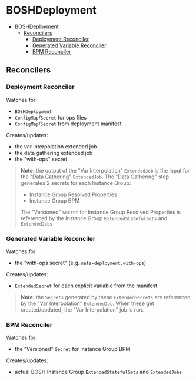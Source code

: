 # BOSHDeployment

- [BOSHDeployment](#bosheployment)
  - [Reconcilers](#reconcilers)
    - [Deployment Reconciler](#deployment-reconciler)
    - [Generated Variable Reconciler](#generated-variable-reconciler)
    - [BPM Reconciler](#bpm-reconciler)

## Reconcilers

### Deployment Reconciler

Watches for:

- `BOSHDeployment`
- `ConfigMap`/`Secret` for ops files
- `ConfigMap`/`Secret` from deployment manifest

Creates/updates:

- the var interpolation extended job
- the data gathering extended job
- the "with-ops" secret

> **Note:** the output of the "Var Interpolation" `ExtendedJob` is the input for the "Data Gathering" `ExtendedJob`.
> The "Data Gathering" step generates 2 secrets for each Instance Group:
>
> - Instance Group Resolved Properties
> - Instance Group BPM
>
> The "Versioned" `Secret` for Instance Group Resolved Properties is referenced by the Instance Group `ExtendedStatefulSets` and `ExtendedJobs`

### Generated Variable Reconciler

Watches for:

- the "with-ops secret" (e.g. `nats-deployment.with-ops`)

Creates/updates:

- `ExtendedSecret` for each explicit variable from the manifest

> **Note:** the `Secrets` generated by these `ExtendedSecrets` are referenced by the "Var Interpolation" `ExtendedJob`.
> When these get created/updated, the "Var Interpolation" job is run.

### BPM Reconciler

Watches for:

- the "Versioned" `Secret` for Instance Group BPM

Creates/updates:

- actual BOSH Instance Group `ExtendedStatefulSets` and `ExtendedJobs`
